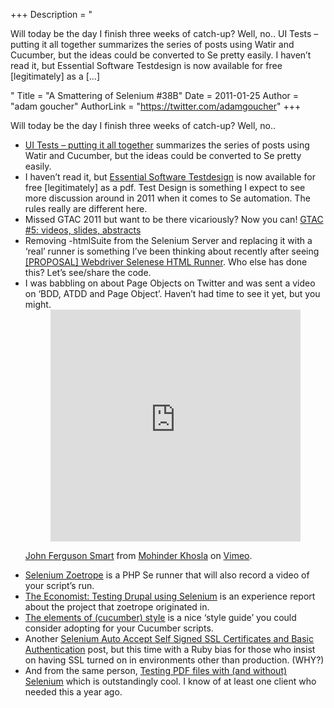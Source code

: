 +++
Description = "<p>Will today be the day I finish three weeks of catch-up? Well, no.. UI Tests – putting it all together summarizes the series of posts using Watir and Cucumber, but the ideas could be converted to Se pretty easily. I haven’t read it, but Essential Software Testdesign is now available for free [legitimately] as a […]</p>"
Title = "A Smattering of Selenium #38B"
Date = 2011-01-25
Author = "adam goucher"
AuthorLink = "https://twitter.com/adamgoucher"
+++

<p>Will today be the day I finish three weeks of catch-up? Well, no..</p>
<ul>
<li><a href="http://www.cheezyworld.com/2010/12/16/ui-tests-putting-it-all-together/">UI Tests – putting it all together</a> summarizes the series of posts using Watir and Cucumber, but the ideas could be converted to Se pretty easily.</li>
<li>I haven&#8217;t read it, but <a href="http://www.ryber.se/?p=213">Essential Software Testdesign</a> is now available for free [legitimately] as a pdf</a>. Test Design is something I expect to see more discussion around in 2011 when it comes to Se automation. The rules really are different here.</li>
<li>Missed GTAC 2011 but want to be there vicariously? Now you can! <a href="http://googletesting.blogspot.com/2010/12/gtac-5-videos-slides-abstracts.html">GTAC #5: videos, slides, abstracts</a></li>
<li>Removing -htmlSuite from the Selenium Server and replacing it with a &#8216;real&#8217; runner is something I&#8217;ve been thinking about recently after seeing <a href="http://code.google.com/p/selenium/issues/detail?id=175">	[PROPOSAL] Webdriver Selenese HTML Runner</a>. Who else has done this? Let&#8217;s see/share the code.</li>
<li>I was babbling on about Page Objects on Twitter and was sent a video on &#8216;BDD, ATDD and Page Object&#8217;. Haven&#8217;t had time to see it yet, but you might.<br />
<div class="embed-vimeo" style="text-align: center;"><iframe src="https://player.vimeo.com/video/18223672" width="400" height="371" frameborder="0" webkitallowfullscreen mozallowfullscreen allowfullscreen></iframe></div></p>
<p><a href="http://vimeo.com/18223672">John Ferguson Smart</a> from <a href="http://vimeo.com/user4352894">Mohinder Khosla</a> on <a href="http://vimeo.com">Vimeo</a>.</p>
</li>
<li><a href="https://launchpad.net/selenium-zoetrope">Selenium Zoetrope</a> is a PHP Se runner that will also record a video of your script&#8217;s run.</li>
<li><a href="http://codebaboon.com/economist-testing-drupal-using-selenium">The Economist: Testing Drupal using Selenium</a> is an experience report about the project that zoetrope originated in.</li>
<li><a href="http://testingwithvision.com/2011/01/04/the-elements-of-cucumber-style/">The elements of (cucumber) style</a> is a nice &#8216;style guide&#8217; you could consider adopting for your Cucumber scripts.</li>
<li>Another <a href="http://agilesoftwaretesting.com/?p=143">Selenium Auto Accept Self Signed SSL Certificates and Basic Authentication</a> post, but this time with a Ruby bias for those who insist on having SSL turned on in environments other than production. (WHY?)</li>
<li>And from the same person, <a href="http://agilesoftwaretesting.com/?p=166">Testing PDF files with (and without) Selenium</a> which is outstandingly cool. I know of at least one client who needed this a year ago.</li>
</ul>

